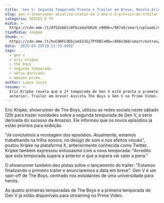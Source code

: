 ```yaml
---
title: 'Gen V: Segunda Temporada Pronta e Trailer em Breve, Revela Eric Kripke'
slug: gen-v-showrunner-atualiza-status-do-2-ano-e-d-previso-do-trailer
categoria: SÉRIES E TV
midia: >-
  https://cdn.ome.lt/dfS2obblc8FbiedaYbKo0_n90Hk=/987x0/smart/uploads/conteudo/fotos/genv_gzkdtG4.jpg
tipoMidia: imagem
thumb: >-
  https://cdn.ome.lt/hoCOHFCdEbjoe53JGj7PfDBlxRQ=/480x360/smart/extras/conteudos/genv_ugtioa4.jpg
data: '2025-03-29T18:11:33.949Z'
tags:
  - gen v
  - eric kripke
  - the boys
  - segunda temporada
  - série derivada
  - amazon prime
author: Luana Souza
resumo: >-
  Eric Kripke revela que a 2ª temporada de Gen V está pronta e promete superar a
  anterior. Trailer em breve! Assista The Boys e Gen V no Prime Video.
---
```


Eric Kripke, showrunner de The Boys, utilizou as redes sociais neste sábado (29) para trazer novidades sobre a segunda temporada de Gen V, a série derivada do sucesso da Amazon. Ele informou que os novos episódios já estão prontos para exibição.

"Já concluímos a montagem dos episódios. Atualmente, estamos trabalhando na trilha sonora, no design de som e nos efeitos visuais", postou Kripke na plataforma X, anteriormente conhecida como Twitter. Kripke também expressou entusiasmo com a nova temporada: "Acredito que esta temporada supera a anterior e que a espera vai valer a pena."

O showrunner também deu pistas sobre o lançamento do trailer: "Estamos finalizando o primeiro trailer e anunciaremos a data em breve". Gen V é um spin-off de The Boys, centrado nos estudantes de uma universidade para heróis.

As quatro primeiras temporadas de The Boys e a primeira temporada de Gen V já estão disponíveis para streaming no Prime Video.
